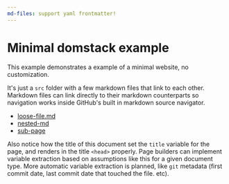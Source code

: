 ```yaml
---
md-files: support yaml frontmatter!
---
```

# Minimal domstack example

This example demonstrates a example of a minimal website, no customization.

It's just a `src` folder with a few markdown files that link to each other. Markdown files can link directly to their markdown counterparts so navigation works inside GitHub's built in markdown source navigator.

- [loose-file.md](./loose-file.md)
- [nested-md](./md-page/README.md)
- [sub-page](./md-page/sub-page/README.md)

Also notice how the title of this document set the `title` variable for the page, and renders in the title `<head>` properly.
Page builders can implement variable extraction based on assumptions like this for a given document type.
More automatic variable extraction is planned, like `git` metadata (first commit date, last commit date that touched the file. etc).
